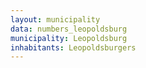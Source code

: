 ```yaml
---
layout: municipality
data: numbers_leopoldsburg
municipality: Leopoldsburg
inhabitants: Leopoldsburgers
---
```

